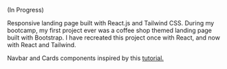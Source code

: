(In Progress)

Responsive landing page built with React.js and Tailwind CSS. During my bootcamp, my first project ever was a coffee shop themed landing page built with Bootstrap. I have recreated this project once with React, and now with React and Tailwind.

Navbar and Cards components inspired by this <a href='https://www.youtube.com/watch?v=ZU-drSVodBw&t=4029s' target='_blank'>tutorial.</a>
